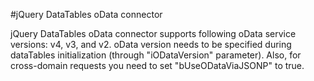 #jQuery DataTables oData connector

jQuery DataTables oData connector supports following oData service versions: v4, v3, and v2.
oData version needs to be specified during dataTables initialization (through "iODataVersion" parameter).
Also, for cross-domain requests you need to set	"bUseODataViaJSONP" to true.